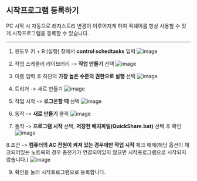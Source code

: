 ## **시작프로그램 등록하기**

PC 시작 시 자동으로 레지스트리 변경이 이루어지게 하여 퀵쉐어를 항상 사용할 수 있게 시작프로그램을 등록할 수 있습니다.

---

1. 윈도우 키 + R (실행) 창에서 **control schedtasks** 입력
![image](https://user-images.githubusercontent.com/22024308/147380631-55523ec3-0c44-45ec-a101-2b7942131470.png)
2. 작업 스케줄러 라이브러리 -> **작업 만들기** 선택
![image](https://user-images.githubusercontent.com/22024308/147380513-fbb6973f-cad2-42da-922b-371355748db6.png)

3. 이름 입력 후 하단의 **가장 높은 수준의 권한으로 실행** 선택
![image](https://user-images.githubusercontent.com/22024308/147380571-6d5d8f7c-3df7-4d51-9e1c-dd6ee4ed7482.png)

4. 트리거 -> 새로 만들기
![image](https://user-images.githubusercontent.com/22024308/147380584-bf549843-cb91-497d-813e-c7058bedae27.png)

5. 작업 시작 -> **로그온할 때** 선택
![image](https://user-images.githubusercontent.com/22024308/147380593-fed3705a-78b4-4a9a-83bc-b98b5a3fd1b7.png)

6. 동작 -> **새로 만들기** 클릭
![image](https://user-images.githubusercontent.com/22024308/147380600-9db3be15-cab6-4a25-840f-4ea913bebb00.png)

7. 동작 -> **프로그램 시작** 선택, **저장한 배치파일(QuickShare.bat)** 선택 후 확인
![image](https://user-images.githubusercontent.com/22024308/147380608-aa33197c-8521-4269-b797-2c15427f7c3c.png)

8.조건 -> **컴퓨터의 AC 전원이 켜져 있는 경우에만 작업 시작** 체크 해제(해당 옵션이 체크되어있는 노트북의 경우 충전기가 연결되어있지 않으면 시작프로그램으로 시작되지 않습니다.)
![image](https://user-images.githubusercontent.com/22024308/147384035-7c796dfa-65f7-4ecc-8135-89835cd407f7.png)

9. 확인을 눌러 시작프로그램으로 등록합니다.